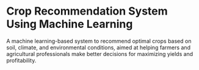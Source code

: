 # Crop Recommendation System Using Machine Learning
A machine learning-based system to recommend optimal crops based on soil, climate, and environmental conditions, aimed at helping farmers and agricultural professionals make better decisions for maximizing yields and profitability.
